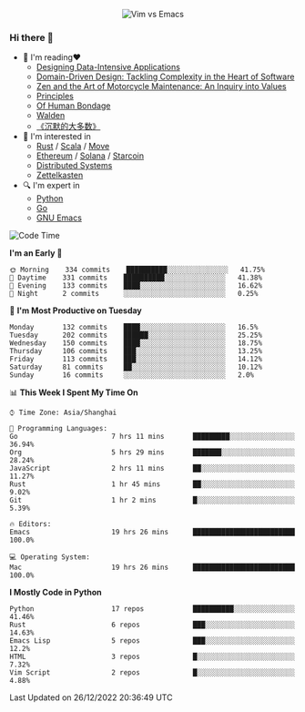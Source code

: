 <p align="center">
    <img src="https://gist.githubusercontent.com/coldnight/e696baffb094e71c96cb302118878eae/raw/40ea5053a6f66cc65f90f437e4173497da225958/banner.gif" alt="Vim vs Emacs" />
</p>

### Hi there 👋

- 📖 I'm reading❤️
    + [Designing Data-Intensive Applications](https://www.oreilly.com/library/view/designing-data-intensive-applications/9781491903063/)
    + [Domain-Driven Design: Tackling Complexity in the Heart of Software](https://www.dddcommunity.org/book/evans_2003/)
    + [Zen and the Art of Motorcycle Maintenance: An Inquiry into Values](https://en.wikipedia.org/wiki/Zen_and_the_Art_of_Motorcycle_Maintenance)
    + [Principles](https://www.principles.com/)
    + [Of Human Bondage](https://en.wikipedia.org/wiki/Of_Human_Bondage)
    + [Walden](https://en.wikipedia.org/wiki/Walden)
    + [《沉默的大多数》](https://en.wikipedia.org/wiki/Silent_majority)
- 🌱 I'm interested in
    + [Rust](https://www.rust-lang.org/) / [Scala](https://www.scala-lang.org/) / [Move](https://github.com/move-language/move/)
    + [Ethereum](https://ethereum.org/en/) / [Solana](https://solana.com/) / [Starcoin](https://github.com/starcoinorg/starcoin)
	+ [Distributed Systems](https://www.linuxzen.com/notes/topics/20200320174417_%E5%88%86%E5%B8%83%E5%BC%8F/)
	+ [Zettelkasten](https://www.linuxzen.com/notes/notes/20220120080920-slip_box/)
- 🔍 I'm expert in
    + [Python](https://www.python.org/)
    + [Go](https://go.dev/)
    + [GNU Emacs](https://www.gnu.org/software/emacs/)

<!--START_SECTION:waka-->
![Code Time](http://img.shields.io/badge/Code%20Time-1%2C825%20hrs%2054%20mins-blue)

**I'm an Early 🐤** 

```text
🌞 Morning    334 commits    ██████████░░░░░░░░░░░░░░░   41.75% 
🌆 Daytime    331 commits    ██████████░░░░░░░░░░░░░░░   41.38% 
🌃 Evening    133 commits    ████░░░░░░░░░░░░░░░░░░░░░   16.62% 
🌙 Night      2 commits      ░░░░░░░░░░░░░░░░░░░░░░░░░   0.25%

```
📅 **I'm Most Productive on Tuesday** 

```text
Monday       132 commits    ████░░░░░░░░░░░░░░░░░░░░░   16.5% 
Tuesday      202 commits    ██████░░░░░░░░░░░░░░░░░░░   25.25% 
Wednesday    150 commits    ████░░░░░░░░░░░░░░░░░░░░░   18.75% 
Thursday     106 commits    ███░░░░░░░░░░░░░░░░░░░░░░   13.25% 
Friday       113 commits    ███░░░░░░░░░░░░░░░░░░░░░░   14.12% 
Saturday     81 commits     ██░░░░░░░░░░░░░░░░░░░░░░░   10.12% 
Sunday       16 commits     ░░░░░░░░░░░░░░░░░░░░░░░░░   2.0%

```


📊 **This Week I Spent My Time On** 

```text
⌚︎ Time Zone: Asia/Shanghai

💬 Programming Languages: 
Go                       7 hrs 11 mins       █████████░░░░░░░░░░░░░░░░   36.94% 
Org                      5 hrs 29 mins       ███████░░░░░░░░░░░░░░░░░░   28.24% 
JavaScript               2 hrs 11 mins       ██░░░░░░░░░░░░░░░░░░░░░░░   11.27% 
Rust                     1 hr 45 mins        ██░░░░░░░░░░░░░░░░░░░░░░░   9.02% 
Git                      1 hr 2 mins         █░░░░░░░░░░░░░░░░░░░░░░░░   5.39%

🔥 Editors: 
Emacs                    19 hrs 26 mins      █████████████████████████   100.0%

💻 Operating System: 
Mac                      19 hrs 26 mins      █████████████████████████   100.0%

```

**I Mostly Code in Python** 

```text
Python                   17 repos            ██████████░░░░░░░░░░░░░░░   41.46% 
Rust                     6 repos             ███░░░░░░░░░░░░░░░░░░░░░░   14.63% 
Emacs Lisp               5 repos             ███░░░░░░░░░░░░░░░░░░░░░░   12.2% 
HTML                     3 repos             █░░░░░░░░░░░░░░░░░░░░░░░░   7.32% 
Vim Script               2 repos             █░░░░░░░░░░░░░░░░░░░░░░░░   4.88%

```



 Last Updated on 26/12/2022 20:36:49 UTC
<!--END_SECTION:waka-->
